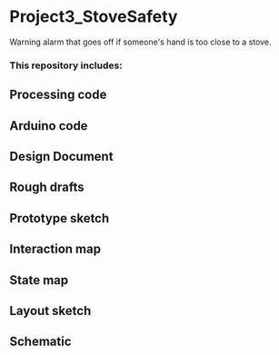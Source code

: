 # Project3_StoveSafety
Warning alarm that goes off if someone's hand is too close to a stove.
### This repository includes:
## Processing code
## Arduino code
## Design Document
## Rough drafts
## Prototype sketch
## Interaction map
## State map
## Layout sketch
## Schematic
